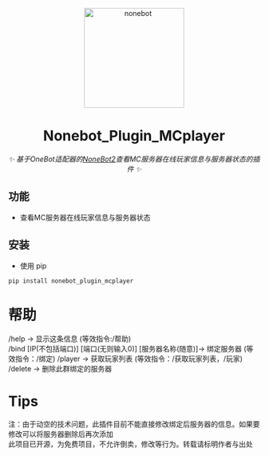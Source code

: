 <p align="center">
  <a href="https://v2.nonebot.dev/"><img src="https://v2.nonebot.dev/logo.png" width="200" height="200" alt="nonebot"></a>
</p>

<div align="center">
  
# Nonebot_Plugin_MCplayer
  
_✨ 基于OneBot适配器的[NoneBot2](https://v2.nonebot.dev/)查看MC服务器在线玩家信息与服务器状态的插件 ✨_
  
</div>

## 功能

- 查看MC服务器在线玩家信息与服务器状态

## 安装

- 使用 pip

```
pip install nonebot_plugin_mcplayer
```

# 帮助  
/help -> 显示这条信息 (等效指令:/帮助)  
/bind [IP(不包括端口)] [端口(无则输入0)] [服务器名称(随意)]-> 绑定服务器 (等效指令：/绑定) 
/player -> 获取玩家列表 (等效指令：/获取玩家列表，/玩家)  
/delete -> 删除此群绑定的服务器

# Tips
注：由于动空的技术问题，此插件目前不能直接修改绑定后服务器的信息。如果要修改可以将服务器删除后再次添加  
    此项目已开源，为免费项目，不允许倒卖，修改等行为。转载请标明作者与出处